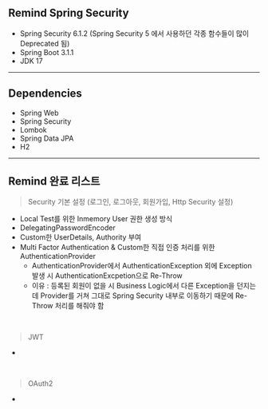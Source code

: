 ## Remind Spring Security
- Spring Security 6.1.2 (Spring Security 5 에서 사용하던 각종 함수들이 많이 Deprecated 됨)
- Spring Boot 3.1.1
- JDK 17

---

## Dependencies
- Spring Web
- Spring Security
- Lombok
- Spring Data JPA
- H2

---

## Remind 완료 리스트
> Security 기본 설정 (로그인, 로그아웃, 회원가입, Http Security 설정)
- Local Test를 위한 Inmemory User 권한 생성 방식
- DelegatingPasswordEncoder
- Custom한 UserDetails, Authority 부여
- Multi Factor Authentication & Custom한 직접 인증 처리를 위한 AuthenticationProvider
  - AuthenticationProvider에서 AuthenticationException 외에 Exception 발생 시 AuthenticationExcpetion으로 Re-Throw
  - 이유 : 등록된 회원이 없을 시 Business Logic에서 다른 Exception을 던지는데 Provider를 거쳐 그대로 Spring Security 내부로 이동하기 때문에 Re-Throw 처리를 해줘야 함

<br>

>JWT
- 

<br>

> OAuth2
-

